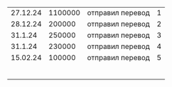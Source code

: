 
|          |         |                  |     |
| -------- | ------- | ---------------- | --- |
| 27.12.24 | 1100000 | отправил перевод | 1   |
| 28.12.24 | 200000  | отправил перевод | 2   |
| 31.1.24  | 250000  | отправил перевод | 3   |
| 31.1.24  | 230000  | отправил перевод | 4   |
| 15.02.24 | 100000  | отправил перевод | 5   |
|          |         |                  |     |
|          |         |                  |     |
|          |         |                  |     |
|          |         |                  |     |
|          |         |                  |     |
|          |         |                  |     |
